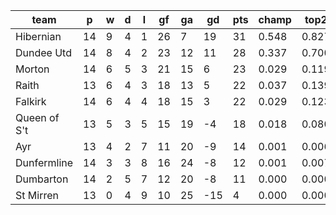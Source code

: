 |     team     | p  | w | d | l | gf | ga | gd  | pts | champ | top2  | top3  | top4  |  5-7  | bot4  | bot3  | bot2  |
|--------------|----|---|---|---|----|----|-----|-----|-------|-------|-------|-------|-------|-------|-------|-------|
| Hibernian    | 14 | 9 | 4 | 1 | 26 |  7 |  19 |  31 | 0.548 | 0.827 | 0.927 | 0.973 | 0.027 | 0.002 | 0.000 | 0.000|
| Dundee Utd   | 14 | 8 | 4 | 2 | 23 | 12 |  11 |  28 | 0.337 | 0.700 | 0.856 | 0.937 | 0.062 | 0.006 | 0.001 | 0.000|
| Morton       | 14 | 6 | 5 | 3 | 21 | 15 |   6 |  23 | 0.029 | 0.119 | 0.301 | 0.506 | 0.441 | 0.145 | 0.053 | 0.014|
| Raith        | 13 | 6 | 4 | 3 | 18 | 13 |   5 |  22 | 0.037 | 0.139 | 0.332 | 0.531 | 0.423 | 0.128 | 0.047 | 0.012|
| Falkirk      | 14 | 6 | 4 | 4 | 18 | 15 |   3 |  22 | 0.029 | 0.123 | 0.313 | 0.524 | 0.425 | 0.138 | 0.052 | 0.015|
| Queen of S't | 13 | 5 | 3 | 5 | 15 | 19 |  -4 |  18 | 0.018 | 0.080 | 0.217 | 0.384 | 0.518 | 0.221 | 0.097 | 0.030|
| Ayr          | 13 | 4 | 2 | 7 | 11 | 20 |  -9 |  14 | 0.001 | 0.006 | 0.020 | 0.056 | 0.398 | 0.763 | 0.546 | 0.279|
| Dunfermline  | 14 | 3 | 3 | 8 | 16 | 24 |  -8 |  12 | 0.001 | 0.007 | 0.031 | 0.078 | 0.477 | 0.686 | 0.445 | 0.209|
| Dumbarton    | 14 | 2 | 5 | 7 | 12 | 20 |  -8 |  11 | 0.000 | 0.000 | 0.003 | 0.009 | 0.159 | 0.936 | 0.832 | 0.636|
| St Mirren    | 13 | 0 | 4 | 9 | 10 | 25 | -15 |   4 | 0.000 | 0.000 | 0.001 | 0.003 | 0.072 | 0.975 | 0.926 | 0.805|
